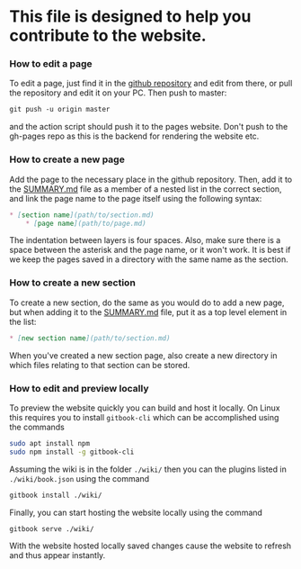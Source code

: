 This file is designed to help you contribute to the website.
=======
### How to edit a page

To edit a page, just find it in the [github repository](https://github.com/mlvqc/wiki) and edit from there, or pull the repository and edit it on your PC. Then push to master:

```markdown 
git push -u origin master
```

and the action script should push it to the pages website. Don't push to the gh-pages repo as this is the backend for rendering the website etc. 

### How to create a new page

Add the page to the necessary place in the github repository. Then, add it to the [SUMMARY.md](https://github.com/mlvqc/wiki/blob/master/SUMMARY.md) file as a member of a nested list in the correct section, and link the page name to the page itself using the following syntax: 

```markdown
* [section name](path/to/section.md)
    * [page name](path/to/page.md)
```

The indentation between layers is four spaces. Also, make sure there is a space between the asterisk and the page name, or it won't work. It is best if we keep the pages saved in a directory with the same name as the section. 

### How to create a new section 

To create a new section, do the same as you would do to add a new page, but when adding it to the [SUMMARY.md](https://github.com/mlvqc/wiki/blob/master/SUMMARY.md) file, put it as a top level element in the list: 

```markdown
* [new section name](path/to/section.md)
```

When you've created a new section page, also create a new directory in which files relating to that section can be stored. 



### How to edit and preview locally

To preview the website quickly you can build and host it locally. On Linux this requires you to install `gitbook-cli` which can be accomplished using the commands

```bash
sudo apt install npm
sudo npm install -g gitbook-cli 
```

Assuming the wiki is in the folder `./wiki/` then you can the plugins listed in `./wiki/book.json`  using the command 

```bash
gitbook install ./wiki/
```

Finally, you can start hosting the website locally using the command 

```bash
gitbook serve ./wiki/
```

With the website hosted locally saved changes cause the website to refresh and thus appear instantly.   

